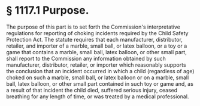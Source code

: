 # § 1117.1   Purpose.

The purpose of this part is to set forth the Commission's interpretative regulations for reporting of choking incidents required by the Child Safety Protection Act. The statute requires that each manufacturer, distributor, retailer, and importer of a marble, small ball, or latex balloon, or a toy or a game that contains a marble, small ball, latex balloon, or other small part, shall report to the Commission any information obtained by such manufacturer, distributor, retailer, or importer which reasonably supports the conclusion that an incident occurred in which a child (regardless of age) choked on such a marble, small ball, or latex balloon or on a marble, small ball, latex balloon, or other small part contained in such toy or game and, as a result of that incident the child died, suffered serious injury, ceased breathing for any length of time, or was treated by a medical professional.




